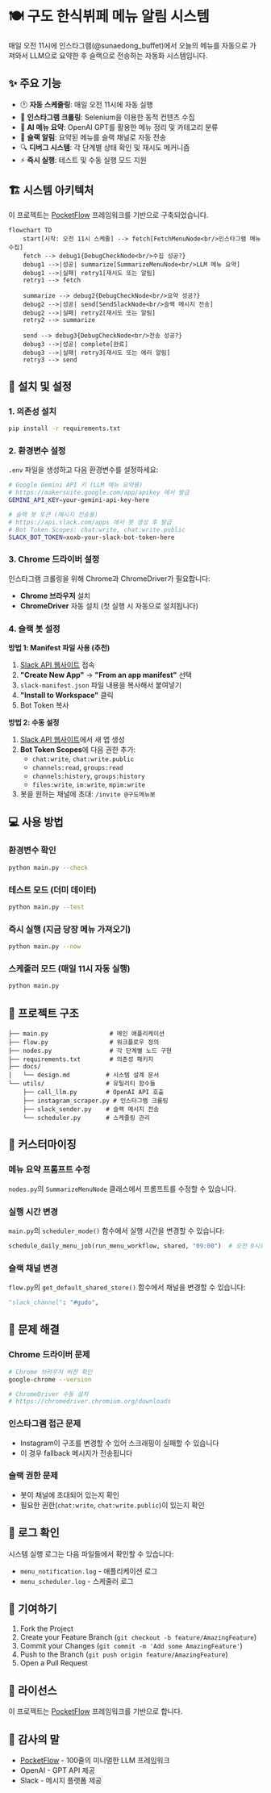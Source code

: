 # 🍽️ 구도 한식뷔페 메뉴 알림 시스템

매일 오전 11시에 인스타그램(@sunaedong_buffet)에서 오늘의 메뉴를 자동으로 가져와서 LLM으로 요약한 후 슬랙으로 전송하는 자동화 시스템입니다.

## ✨ 주요 기능

- 🕐 **자동 스케줄링**: 매일 오전 11시에 자동 실행
- 📱 **인스타그램 크롤링**: Selenium을 이용한 동적 컨텐츠 수집
- 🤖 **AI 메뉴 요약**: OpenAI GPT를 활용한 메뉴 정리 및 카테고리 분류
- 💬 **슬랙 알림**: 요약된 메뉴를 슬랙 채널로 자동 전송
- 🔍 **디버그 시스템**: 각 단계별 상태 확인 및 재시도 메커니즘
- ⚡ **즉시 실행**: 테스트 및 수동 실행 모드 지원

## 🏗️ 시스템 아키텍처

이 프로젝트는 [PocketFlow](https://github.com/The-Pocket/PocketFlow) 프레임워크를 기반으로 구축되었습니다.

```mermaid
flowchart TD
    start[시작: 오전 11시 스케줄] --> fetch[FetchMenuNode<br/>인스타그램 메뉴 수집]
    fetch --> debug1{DebugCheckNode<br/>수집 성공?}
    debug1 -->|성공| summarize[SummarizeMenuNode<br/>LLM 메뉴 요약]
    debug1 -->|실패| retry1[재시도 또는 알림]
    retry1 --> fetch
    
    summarize --> debug2{DebugCheckNode<br/>요약 성공?}
    debug2 -->|성공| send[SendSlackNode<br/>슬랙 메시지 전송]
    debug2 -->|실패| retry2[재시도 또는 알림]
    retry2 --> summarize
    
    send --> debug3{DebugCheckNode<br/>전송 성공?}
    debug3 -->|성공| complete[완료]
    debug3 -->|실패| retry3[재시도 또는 에러 알림]
    retry3 --> send
```

## 🚀 설치 및 설정

### 1. 의존성 설치

```bash
pip install -r requirements.txt
```

### 2. 환경변수 설정

`.env` 파일을 생성하고 다음 환경변수를 설정하세요:

```bash
# Google Gemini API 키 (LLM 메뉴 요약용)
# https://makersuite.google.com/app/apikey 에서 발급
GEMINI_API_KEY=your-gemini-api-key-here

# 슬랙 봇 토큰 (메시지 전송용)  
# https://api.slack.com/apps 에서 봇 생성 후 발급
# Bot Token Scopes: chat:write, chat:write.public
SLACK_BOT_TOKEN=xoxb-your-slack-bot-token-here
```

### 3. Chrome 드라이버 설정

인스타그램 크롤링을 위해 Chrome과 ChromeDriver가 필요합니다:

- **Chrome 브라우저** 설치
- **ChromeDriver** 자동 설치 (첫 실행 시 자동으로 설치됩니다)

### 4. 슬랙 봇 설정

**방법 1: Manifest 파일 사용 (추천)**
1. [Slack API 웹사이트](https://api.slack.com/apps) 접속
2. **"Create New App"** → **"From an app manifest"** 선택
3. `slack-manifest.json` 파일 내용을 복사해서 붙여넣기
4. **"Install to Workspace"** 클릭
5. Bot Token 복사

**방법 2: 수동 설정**
1. [Slack API 웹사이트](https://api.slack.com/apps)에서 새 앱 생성
2. **Bot Token Scopes**에 다음 권한 추가:
   - `chat:write`, `chat:write.public`
   - `channels:read`, `groups:read`
   - `channels:history`, `groups:history`
   - `files:write`, `im:write`, `mpim:write`
3. 봇을 원하는 채널에 초대: `/invite @구도메뉴봇`

## 💻 사용 방법

### 환경변수 확인
```bash
python main.py --check
```

### 테스트 모드 (더미 데이터)
```bash
python main.py --test
```

### 즉시 실행 (지금 당장 메뉴 가져오기)
```bash
python main.py --now
```

### 스케줄러 모드 (매일 11시 자동 실행)
```bash
python main.py
```

## 📁 프로젝트 구조

```
├── main.py                 # 메인 애플리케이션
├── flow.py                 # 워크플로우 정의
├── nodes.py                # 각 단계별 노드 구현
├── requirements.txt        # 의존성 패키지
├── docs/
│   └── design.md          # 시스템 설계 문서
└── utils/                 # 유틸리티 함수들
    ├── call_llm.py        # OpenAI API 호출
    ├── instagram_scraper.py # 인스타그램 크롤링
    ├── slack_sender.py    # 슬랙 메시지 전송
    └── scheduler.py       # 스케줄링 관리
```

## 🔧 커스터마이징

### 메뉴 요약 프롬프트 수정
`nodes.py`의 `SummarizeMenuNode` 클래스에서 프롬프트를 수정할 수 있습니다.

### 실행 시간 변경
`main.py`의 `scheduler_mode()` 함수에서 실행 시간을 변경할 수 있습니다:
```python
schedule_daily_menu_job(run_menu_workflow, shared, "09:00")  # 오전 9시로 변경
```

### 슬랙 채널 변경
`flow.py`의 `get_default_shared_store()` 함수에서 채널을 변경할 수 있습니다:
```python
"slack_channel": "#gudo",
```

## 🐛 문제 해결

### Chrome 드라이버 문제
```bash
# Chrome 브라우저 버전 확인
google-chrome --version

# ChromeDriver 수동 설치
# https://chromedriver.chromium.org/downloads
```

### 인스타그램 접근 문제
- Instagram이 구조를 변경할 수 있어 스크래핑이 실패할 수 있습니다
- 이 경우 fallback 메시지가 전송됩니다

### 슬랙 권한 문제
- 봇이 채널에 초대되어 있는지 확인
- 필요한 권한(`chat:write`, `chat:write.public`)이 있는지 확인

## 📝 로그 확인

시스템 실행 로그는 다음 파일들에서 확인할 수 있습니다:
- `menu_notification.log` - 애플리케이션 로그
- `menu_scheduler.log` - 스케줄러 로그

## 🤝 기여하기

1. Fork the Project
2. Create your Feature Branch (`git checkout -b feature/AmazingFeature`)
3. Commit your Changes (`git commit -m 'Add some AmazingFeature'`)
4. Push to the Branch (`git push origin feature/AmazingFeature`)
5. Open a Pull Request

## 📜 라이선스

이 프로젝트는 [PocketFlow](https://github.com/The-Pocket/PocketFlow) 프레임워크를 기반으로 합니다.

## 🙏 감사의 말

- [PocketFlow](https://github.com/The-Pocket/PocketFlow) - 100줄의 미니멀한 LLM 프레임워크
- OpenAI - GPT API 제공
- Slack - 메시지 플랫폼 제공
